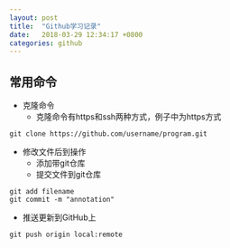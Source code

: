 ```yaml
---
layout: post
title:  "Github学习记录"
date:   2018-03-29 12:34:17 +0800
categories: github
---
```


## 常用命令

- 克隆命令
  - 克隆命令有https和ssh两种方式，例子中为https方式

```
git clone https://github.com/username/program.git
```

- 修改文件后到操作
  - 添加带git仓库
  - 提交文件到git仓库

```
git add filename
git commit -m "annotation"
```

- 推送更新到GitHub上

```
git push origin local:remote
```



